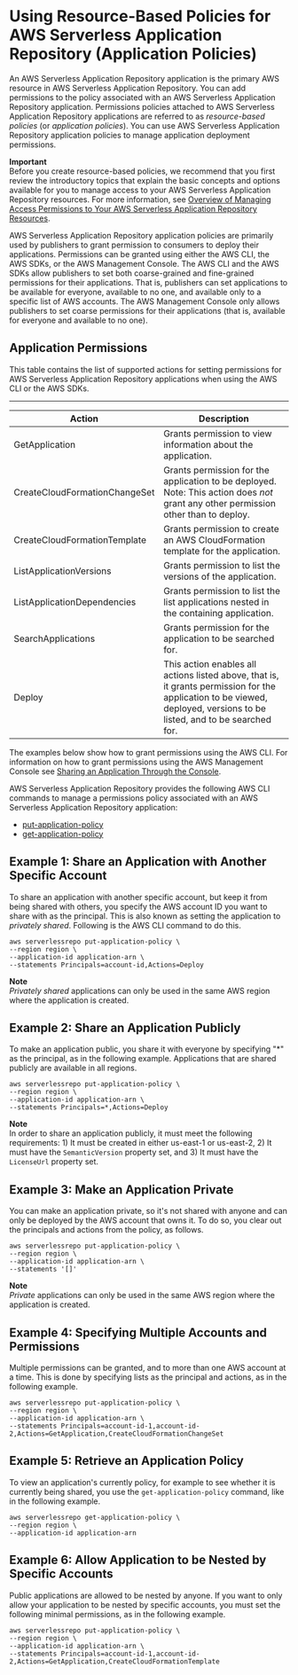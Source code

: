 # Using Resource\-Based Policies for AWS Serverless Application Repository \(Application Policies\)<a name="access-control-resource-based"></a>

An AWS Serverless Application Repository application is the primary AWS resource in AWS Serverless Application Repository\. You can add permissions to the policy associated with an AWS Serverless Application Repository application\. Permissions policies attached to AWS Serverless Application Repository applications are referred to as *resource\-based policies* \(or *application policies*\)\. You can use AWS Serverless Application Repository application policies to manage application deployment permissions\.

**Important**  
Before you create resource\-based policies, we recommend that you first review the introductory topics that explain the basic concepts and options available for you to manage access to your AWS Serverless Application Repository resources\. For more information, see [Overview of Managing Access Permissions to Your AWS Serverless Application Repository Resources](access-control-overview.md)\.

AWS Serverless Application Repository application policies are primarily used by publishers to grant permission to consumers to deploy their applications\. Permissions can be granted using either the AWS CLI, the AWS SDKs, or the AWS Management Console\. The AWS CLI and the AWS SDKs allow publishers to set both coarse\-grained and fine\-grained permissions for their applications\. That is, publishers can set applications to be available for everyone, available to no one, and available only to a specific list of AWS accounts\. The AWS Management Console only allows publishers to set coarse permissions for their applications \(that is, available for everyone and available to no one\)\.

## Application Permissions<a name="application-permissions"></a>

This table contains the list of supported actions for setting permissions for AWS Serverless Application Repository applications when using the AWS CLI or the AWS SDKs\.


****  

| Action | Description | 
| --- | --- | 
| GetApplication |  Grants permission to view information about the application\.  | 
| CreateCloudFormationChangeSet |  Grants permission for the application to be deployed\. Note: This action does *not* grant any other permission other than to deploy\.  | 
| CreateCloudFormationTemplate |  Grants permission to create an AWS CloudFormation template for the application\.  | 
| ListApplicationVersions | Grants permission to list the versions of the application\. | 
| ListApplicationDependencies | Grants permission to list the list applications nested in the containing application\. | 
| SearchApplications | Grants permission for the application to be searched for\. | 
| Deploy |  This action enables all actions listed above, that is, it grants permission for the application to be viewed, deployed, versions to be listed, and to be searched for\.  | 

The examples below show how to grant permissions using the AWS CLI\. For information on how to grant permissions using the AWS Management Console see [Sharing an Application Through the Console](serverlessrepo-how-to-publish.md#share-application)\.

 AWS Serverless Application Repository provides the following AWS CLI commands to manage a permissions policy associated with an AWS Serverless Application Repository application:
+ [put\-application\-policy](https://docs.aws.amazon.com/cli/latest/reference/serverlessrepo/put-application-policy.html)
+ [get\-application\-policy](https://docs.aws.amazon.com/cli/latest/reference/serverlessrepo/get-application-policy.html)

## Example 1: Share an Application with Another Specific Account<a name="access-control-resource-based-example-share-with-specific-account"></a>

To share an application with another specific account, but keep it from being shared with others, you specify the AWS account ID you want to share with as the principal\. This is also known as setting the application to *privately shared*\. Following is the AWS CLI command to do this\.

```
aws serverlessrepo put-application-policy \
--region region \
--application-id application-arn \
--statements Principals=account-id,Actions=Deploy
```

**Note**  
*Privately shared* applications can only be used in the same AWS region where the application is created\.

## Example 2: Share an Application Publicly<a name="access-control-resource-based-example-share-publicly"></a>

To make an application public, you share it with everyone by specifying "\*" as the principal, as in the following example\. Applications that are shared publicly are available in all regions\.

```
aws serverlessrepo put-application-policy \
--region region \
--application-id application-arn \
--statements Principals=*,Actions=Deploy
```

**Note**  
In order to share an application publicly, it must meet the following requirements: 1\) It must be created in either us\-east\-1 or us\-east\-2, 2\) It must have the `SemanticVersion` property set, and 3\) It must have the `LicenseUrl` property set\.

## Example 3: Make an Application Private<a name="access-control-resource-based-example-make-private"></a>

You can make an application private, so it's not shared with anyone and can only be deployed by the AWS account that owns it\. To do so, you clear out the principals and actions from the policy, as follows\.

```
aws serverlessrepo put-application-policy \
--region region \
--application-id application-arn \
--statements '[]'
```

**Note**  
*Private* applications can only be used in the same AWS region where the application is created\.

## Example 4: Specifying Multiple Accounts and Permissions<a name="access-control-resource-based-example-multiple-permissions"></a>

Multiple permissions can be granted, and to more than one AWS account at a time\. This is done by specifying lists as the principal and actions, as in the following example\.

```
aws serverlessrepo put-application-policy \
--region region \
--application-id application-arn \
--statements Principals=account-id-1,account-id-2,Actions=GetApplication,CreateCloudFormationChangeSet
```

## Example 5: Retrieve an Application Policy<a name="access-control-resource-based-example-retrieve-app-policy"></a>

To view an application's currently policy, for example to see whether it is currently being shared, you use the `get-application-policy` command, like in the following example\.

```
aws serverlessrepo get-application-policy \
--region region \
--application-id application-arn
```

## Example 6: Allow Application to be Nested by Specific Accounts<a name="access-control-resource-based-example-nest-app-policy"></a>

Public applications are allowed to be nested by anyone\. If you want to only allow your application to be nested by specific accounts, you must set the following minimal permissions, as in the following example\.

```
aws serverlessrepo put-application-policy \
--region region \
--application-id application-arn \
--statements Principals=account-id-1,account-id-2,Actions=GetApplication,CreateCloudFormationTemplate
```